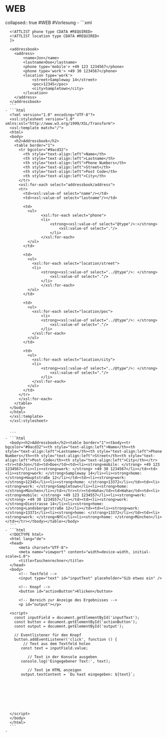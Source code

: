 # WEB
collapsed:: true
#WEB #Vorlesung
	- ```xml
	  <?xml version="1.0"?>
	  <!DOCTYPE addressbook [
	  <!ELEMENT addressbook (address*)>
	  <!ELEMENT address (name, lastname, phone*, location*)>
	  <!ELEMENT name (#PCDATA)>
	  <!ELEMENT lastname (#PCDATA)>
	  <!ELEMENT phone (#PCDATA)>
	  <!ELEMENT location (street, poc, city)> 
	  <!ELEMENT street (#PCDATA)>
	  <!ELEMENT poc (#PCDATA)>
	  <!ELEMENT city (#PCDATA)>
	  
	  <!ATTLIST phone type CDATA #REQUIRED>
	  <!ATTLIST location type CDATA #REQUIRED>
	  ]>
	  
	  <addressbook>
	  	<address>
	  		<name>Jon</name>
	  		<lastname>Doe</lastname>
	  		<phone type='mobile'> +49 123 1234567</phone>
	  		<phone type='work'> +49 30 1234567</phone>
	  		<location type='work'>
	  			<street>Sampleway 14</street>
	  			<poc>12345</poc>
	  			<city>Sampletown</city>
	  		</location>
	  	</address>
	  </addressbook>
	  ```
	- ```html
	  <?xml version="1.0" encoding="UTF-8"?>
	  <xsl:stylesheet version="1.0" xmlns:xsl="http://www.w3.org/1999/XSL/Transform">
	  <xsl:template match="/">
	  <html> 
	  <body>
	    <h2>Addressbook</h2>
	    <table border="1">
	      <tr bgcolor="#9acd32">
	        <th style="text-align:left">Name</th>
	        <th style="text-align:left">Lastname</th>
	        <th style="text-align:left">Phone Numbers</th>
	        <th style="text-align:left">Street</th>
	        <th style="text-align:left">Post Code</th>
	        <th style="text-align:left">City</th>
	      </tr>
	      <xsl:for-each select="addressbook/address">
	      <tr>
	        <td><xsl:value-of select="name"/></td>
	        <td><xsl:value-of select="lastname"/></td>
	        
	        <td>
	          <ul>
	        		<xsl:for-each select="phone">
	          		<li>
	          			<strong><xsl:value-of select="@type"/>:</strong>
	             			<xsl:value-of select="."/>
	         			</li>
	        		</xsl:for-each>
	          </ul>
	        </td>
	        
	        <td>
	          <ul>
	  	      	<xsl:for-each select="location/street">
	  	        <li>
	   	       		<strong><xsl:value-of select="../@type"/>: </strong>
	             		<xsl:value-of select="."/>
	         		</li>
	        		</xsl:for-each>
	          </ul>
	        </td>
	        
	        <td>
	          <ul>
	        	<xsl:for-each select="location/poc">
	         	 	<li>
	          		<strong><xsl:value-of select="../@type"/>: </strong>
	             		<xsl:value-of select="."/>
	         		</li>
	        	</xsl:for-each>
	          </ul>
	        </td>
	        
	        <td>
	          <ul>
	        	<xsl:for-each select="location/city">
	          	<li>
	          		<strong><xsl:value-of select="../@type"/>: </strong>
	             		<xsl:value-of select="."/>
	         		</li>
	        	</xsl:for-each>
	          </ul>
	        </td>
	      </tr>
	      </xsl:for-each>
	    </table>
	  </body>
	  </html>
	  </xsl:template>
	  </xsl:stylesheet>
	  
	  
	  ```
	- ```html
	  <body><h2>Addressbook</h2><table border="1"><tbody><tr bgcolor="#9acd32"><th style="text-align:left">Name</th><th style="text-align:left">Lastname</th><th style="text-align:left">Phone Numbers</th><th style="text-align:left">Street</th><th style="text-align:left">Post Code</th><th style="text-align:left">City</th></tr><tr><td>Jon</td><td>Doe</td><td><li><strong>mobile: </strong> +49 123 1234567</li><li><strong>work: </strong> +49 30 1234567</li></td><td><li><strong>work: </strong>Sampleway 14</li><li><strong>home: </strong>Hauptstraße 12</li></td><td><li><strong>work: </strong>12345</li><li><strong>home: </strong>13372</li></td><td><li><strong>work: </strong>Sampletown</li><li><strong>home: </strong>München</li></td></tr><tr><td>Haha</td><td>Haha</td><td><li><strong>mobile: </strong> +49 123 1234557</li><li><strong>work: </strong> +49 30 1234557</li></td><td><li><strong>work: </strong>Diestrasse 14</li><li><strong>home: </strong>Landsbergerstraße 12</li></td><td><li><strong>work: </strong>13371</li><li><strong>home: </strong>13372</li></td><td><li><strong>work: </strong>NYC</li><li><strong>home: </strong>München</li></td></tr></tbody></table></body>
	  ```
	- ```html
	  <!DOCTYPE html>
	  <html lang="de">
	  <head>
	      <meta charset="UTF-8">
	      <meta name="viewport" content="width=device-width, initial-scale=1.0">
	      <title>Taschenrechner</title>
	  </head>
	  <body>
	      <!-- Textfeld -->
	      <input type="text" id="inputText" placeholder="Gib etwas ein" />
	  
	      <!-- Knopf -->
	      <button id="actionButton">Klicken</button>
	  
	      <!-- Bereich zur Anzeige des Ergebnisses -->
	      <p id="output"></p>
	  
	  <script>
	    const inputField = document.getElementById('inputText');
	    const button = document.getElementById('actionButton');
	    const output = document.getElementById('output');
	  
	    // Eventlistener für den Knopf
	    button.addEventListener('click', function () {
	        // Text aus dem Textfeld holen
	       const text = inputField.value;
	  
	          // Text in der Konsole ausgeben
	       console.log('Eingegebener Text:', text);
	  
	          // Text im HTML anzeigen
	       output.textContent = `Du hast eingegeben: ${text}`;
	    
	    
	    
	    
	    
	    
	    
	    
	  </script>
	  </body>
	  </html>
	  ```
	-